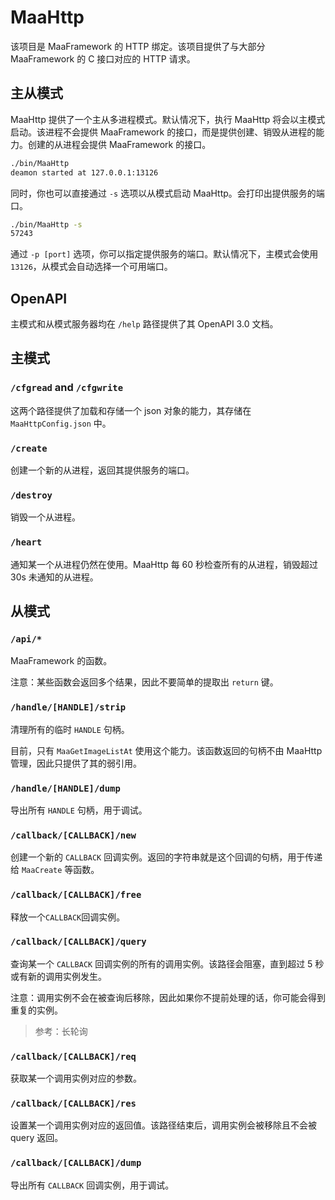 # MaaHttp

该项目是 MaaFramework 的 HTTP 绑定。该项目提供了与大部分 MaaFramework 的 C 接口对应的 HTTP 请求。

## 主从模式

MaaHttp 提供了一个主从多进程模式。默认情况下，执行 MaaHttp 将会以主模式启动。该进程不会提供 MaaFramework 的接口，而是提供创建、销毁从进程的能力。创建的从进程会提供 MaaFramework 的接口。

```bash
./bin/MaaHttp
deamon started at 127.0.0.1:13126
```

同时，你也可以直接通过 `-s` 选项以从模式启动 MaaHttp。会打印出提供服务的端口。

```bash
./bin/MaaHttp -s
57243
```

通过 `-p [port]` 选项，你可以指定提供服务的端口。默认情况下，主模式会使用 `13126`，从模式会自动选择一个可用端口。

## OpenAPI

主模式和从模式服务器均在 `/help` 路径提供了其 OpenAPI 3.0 文档。

## 主模式

### `/cfgread` and `/cfgwrite`

这两个路径提供了加载和存储一个 json 对象的能力，其存储在 `MaaHttpConfig.json` 中。

### `/create`

创建一个新的从进程，返回其提供服务的端口。

### `/destroy`

销毁一个从进程。

### `/heart`

通知某一个从进程仍然在使用。MaaHttp 每 60 秒检查所有的从进程，销毁超过 30s 未通知的从进程。

## 从模式

### `/api/*`

MaaFramework 的函数。

注意：某些函数会返回多个结果，因此不要简单的提取出 `return` 键。

### `/handle/[HANDLE]/strip`

清理所有的临时 `HANDLE` 句柄。

目前，只有 `MaaGetImageListAt` 使用这个能力。该函数返回的句柄不由 MaaHttp 管理，因此只提供了其的弱引用。

### `/handle/[HANDLE]/dump`

导出所有 `HANDLE` 句柄，用于调试。

### `/callback/[CALLBACK]/new`

创建一个新的 `CALLBACK` 回调实例。返回的字符串就是这个回调的句柄，用于传递给 `MaaCreate` 等函数。

### `/callback/[CALLBACK]/free`

释放一个`CALLBACK`回调实例。

### `/callback/[CALLBACK]/query`

查询某一个 `CALLBACK` 回调实例的所有的调用实例。该路径会阻塞，直到超过 5 秒或有新的调用实例发生。

注意：调用实例不会在被查询后移除，因此如果你不提前处理的话，你可能会得到重复的实例。

> 参考：长轮询

### `/callback/[CALLBACK]/req`

获取某一个调用实例对应的参数。

### `/callback/[CALLBACK]/res`

设置某一个调用实例对应的返回值。该路径结束后，调用实例会被移除且不会被 query 返回。

### `/callback/[CALLBACK]/dump`

导出所有 `CALLBACK` 回调实例，用于调试。
